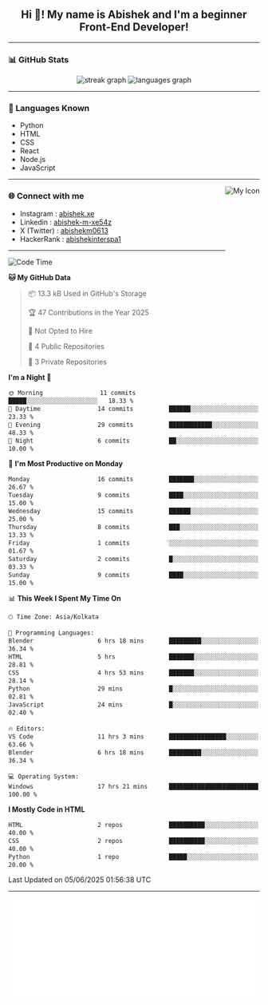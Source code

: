 <h2 align="center">Hi 👋! My name is <b>Abishek</b> and I'm a beginner Front-End Developer!</h2>

---

### 📊 GitHub Stats

<div align="center">
  <img src="https://streak-stats.demolab.com?user=Abishek-Web-Co&locale=en&mode=daily&theme=dracula&hide_border=false&border_radius=5" height="150" alt="streak graph" />
  <img src="https://github-readme-stats.vercel.app/api/top-langs?username=Abishek-Web-Co&locale=en&hide_title=false&layout=compact&card_width=320&langs_count=5&theme=dracula&hide_border=false" height="150" alt="languages graph" />
</div>

---

### 🧠 Languages Known

- Python  
- HTML  
- CSS  
- React  
- Node.js  
- JavaScript  

---

<img align="right" height="150" src="https://abish-file.web.app/assets/favicon.png" alt="My Icon" />

### 🌐 Connect with me

- Instagram   : [abishek.xe](https://www.instagram.com/abishek.xe/)
- Linkedin    : [abishek-m-xe54z](https://www.linkedin.com/in/abishek-m-xe54z/)
- X (Twitter) : [abishekm0613](https://x.com/abishekm0613)
- HackerRank  : [abishekinterspa1](https://www.hackerrank.com/profile/abishekinterspa1)

---

<!--START_SECTION:waka-->
![Code Time](http://img.shields.io/badge/Code%20Time-13%20hrs%2011%20mins-blue)

**🐱 My GitHub Data** 

> 📦 13.3 kB Used in GitHub's Storage 
 > 
> 🏆 47 Contributions in the Year 2025
 > 
> 🚫 Not Opted to Hire
 > 
> 📜 4 Public Repositories 
 > 
> 🔑 3 Private Repositories 
 > 
**I'm a Night 🦉** 

```text
🌞 Morning                11 commits          █████░░░░░░░░░░░░░░░░░░░░   18.33 % 
🌆 Daytime                14 commits          ██████░░░░░░░░░░░░░░░░░░░   23.33 % 
🌃 Evening                29 commits          ████████████░░░░░░░░░░░░░   48.33 % 
🌙 Night                  6 commits           ██░░░░░░░░░░░░░░░░░░░░░░░   10.00 % 
```
📅 **I'm Most Productive on Monday** 

```text
Monday                   16 commits          ███████░░░░░░░░░░░░░░░░░░   26.67 % 
Tuesday                  9 commits           ████░░░░░░░░░░░░░░░░░░░░░   15.00 % 
Wednesday                15 commits          ██████░░░░░░░░░░░░░░░░░░░   25.00 % 
Thursday                 8 commits           ███░░░░░░░░░░░░░░░░░░░░░░   13.33 % 
Friday                   1 commits           ░░░░░░░░░░░░░░░░░░░░░░░░░   01.67 % 
Saturday                 2 commits           █░░░░░░░░░░░░░░░░░░░░░░░░   03.33 % 
Sunday                   9 commits           ████░░░░░░░░░░░░░░░░░░░░░   15.00 % 
```


📊 **This Week I Spent My Time On** 

```text
🕑︎ Time Zone: Asia/Kolkata

💬 Programming Languages: 
Blender                  6 hrs 18 mins       █████████░░░░░░░░░░░░░░░░   36.34 % 
HTML                     5 hrs               ███████░░░░░░░░░░░░░░░░░░   28.81 % 
CSS                      4 hrs 53 mins       ███████░░░░░░░░░░░░░░░░░░   28.14 % 
Python                   29 mins             █░░░░░░░░░░░░░░░░░░░░░░░░   02.81 % 
JavaScript               24 mins             █░░░░░░░░░░░░░░░░░░░░░░░░   02.40 % 

🔥 Editors: 
VS Code                  11 hrs 3 mins       ████████████████░░░░░░░░░   63.66 % 
Blender                  6 hrs 18 mins       █████████░░░░░░░░░░░░░░░░   36.34 % 

💻 Operating System: 
Windows                  17 hrs 21 mins      █████████████████████████   100.00 % 
```

**I Mostly Code in HTML** 

```text
HTML                     2 repos             ██████████░░░░░░░░░░░░░░░   40.00 % 
CSS                      2 repos             ██████████░░░░░░░░░░░░░░░   40.00 % 
Python                   1 repo              █████░░░░░░░░░░░░░░░░░░░░   20.00 % 
```




 Last Updated on 05/06/2025 01:56:38 UTC
<!--END_SECTION:waka-->

---

<div align="center">
  <img height="200" src="pic.png" alt="Profile Picture" />
</div>

